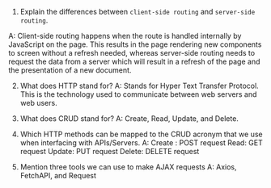 1.  Explain the differences between `client-side routing` and `server-side routing`.

A: Client-side routing happens when the route is handled internally by JavaScript on the page. This results in the page rendering new components to screen without a refresh needed, whereas server-side routing needs to request the data from a server which will result in a refresh of the page and the presentation of a new document.

2.  What does HTTP stand for?
A: Stands for Hyper Text Transfer Protocol. This is the technology used to communicate between web servers and web users.

3.  What does CRUD stand for?
A: Create, Read, Update, and Delete.

4.  Which HTTP methods can be mapped to the CRUD acronym that we use when interfacing with APIs/Servers.
A: Create : POST request
   Read: GET request
   Update: PUT request
   Delete: DELETE request

5.  Mention three tools we can use to make AJAX requests
A: Axios, FetchAPI, and Request